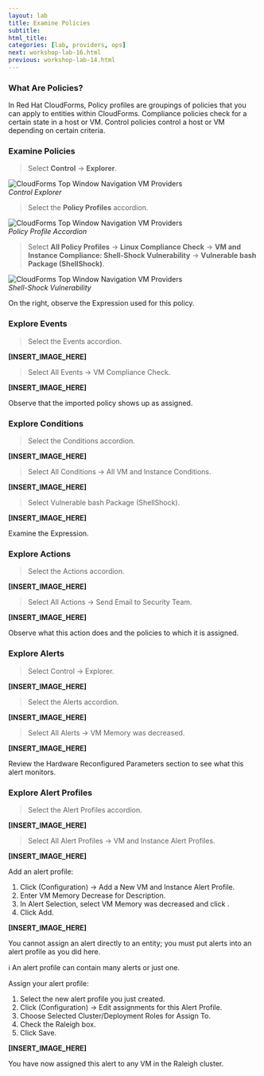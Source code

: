 ```yaml
---
layout: lab
title: Examine Policies
subtitle:
html_title:
categories: [lab, providers, ops]
next: workshop-lab-16.html
previous: workshop-lab-14.html
---
```


### What Are Policies?

In Red Hat CloudForms, Policy profiles are groupings of policies that you can apply to entities within CloudForms. Compliance policies check for a certain state in a host or VM. Control policies control a host or VM depending on certain criteria.

### Examine Policies

> Select **Control** → **Explorer**.

<img alt="CloudForms Top Window Navigation VM Providers" src="{{ site.baseurl }}/www-default/screenshots/cfme-nav-control-explorer.png"/><br/>
*Control Explorer*

> Select the **Policy Profiles** accordion.

<img alt="CloudForms Top Window Navigation VM Providers" src="{{ site.baseurl }}/www-default/screenshots/cfme-policy-profile-accordion.png"/><br/>
*Policy Profile Accordion*

> Select **All Policy Profiles** → **Linux Compliance Check** → **VM and Instance Compliance: Shell-Shock Vulnerability** → **Vulnerable bash Package (ShellShock)**.

<img alt="CloudForms Top Window Navigation VM Providers" src="{{ site.baseurl }}/www-default/screenshots/cfme-shell-shock.png"/><br/>
*Shell-Shock Vulnerability*

On the right, observe the Expression used for this policy.

### Explore Events

> Select the Events accordion.

**[INSERT_IMAGE_HERE]**

> Select All Events → VM Compliance Check.

**[INSERT_IMAGE_HERE]**

Observe that the imported policy shows up as assigned.

### Explore Conditions

> Select the Conditions accordion.

**[INSERT_IMAGE_HERE]**

> Select All Conditions → All VM and Instance Conditions.

**[INSERT_IMAGE_HERE]**

> Select Vulnerable bash Package (ShellShock).

**[INSERT_IMAGE_HERE]**

Examine the Expression.

### Explore Actions

> Select the Actions accordion.

**[INSERT_IMAGE_HERE]**

> Select All Actions → Send Email to Security Team.

**[INSERT_IMAGE_HERE]**

Observe what this action does and the policies to which it is assigned.

### Explore Alerts

> Select Control → Explorer.

**[INSERT_IMAGE_HERE]**

> Select the Alerts accordion.

**[INSERT_IMAGE_HERE]**

> Select All Alerts → VM Memory was decreased.

**[INSERT_IMAGE_HERE]**

Review the Hardware Reconfigured Parameters section to see what this alert monitors.

### Explore Alert Profiles

> Select the Alert Profiles accordion.

**[INSERT_IMAGE_HERE]**

> Select All Alert Profiles → VM and Instance Alert Profiles.

**[INSERT_IMAGE_HERE]**

Add an alert profile:

1. Click  (Configuration) → Add a New VM and Instance Alert Profile.
2. Enter VM Memory Decrease for Description.
3. In Alert Selection, select VM Memory was decreased and click .
4. Click Add.

**[INSERT_IMAGE_HERE]**

You cannot assign an alert directly to an entity; you must put alerts into an alert profile as you did here.

:information_source: An alert profile can contain many alerts or just one.

Assign your alert profile:

1. Select the new alert profile you just created.
2. Click  (Configuration) → Edit assignments for this Alert Profile.
3. Choose Selected Cluster/Deployment Roles for Assign To.
4. Check the Raleigh box.
5. Click Save.

**[INSERT_IMAGE_HERE]**

You have now assigned this alert to any VM in the Raleigh cluster.
